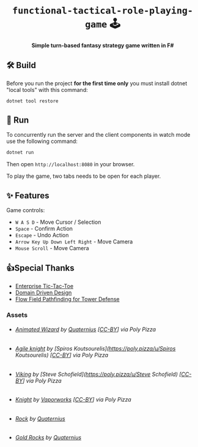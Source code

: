 <h1 align="center">
  <!--<br>
    <img src=".img/game.png" alt="game image" width="500">
  <br>-->
  <code>functional-tactical-role-playing-game</code> 🕹️
  <br>
</h1>
<h4 align="center">Simple turn-based fantasy strategy game written in F#</h4>

## 🛠️ Build

Before you run the project **for the first time only** you must install dotnet "local tools" with this command:

```bash
dotnet tool restore
```

## 🚀 Run

To concurrently run the server and the client components in watch mode use the following command:

```bash
dotnet run
```

Then open `http://localhost:8080` in your browser.

To play the game, two tabs needs to be open for each player.

## ✨ Features

Game controls:

* `W A S D` - Move Cursor / Selection   
* `Space` - Confirm Action   
* `Escape` - Undo Action   
* `Arrow Key Up Down Left Right` - Move Camera  
* `Mouse Scroll` - Move Camera  

## 👍Special Thanks

* [Enterprise Tic-Tac-Toe](https://fsharpforfunandprofit.com/ettt/)
* [Domain Driven Design](https://fsharpforfunandprofit.com/ddd/)
* [Flow Field Pathfinding for Tower Defense](https://www.redblobgames.com/pathfinding/tower-defense/)

### Assets

*   ###### [Animated Wizard](https://poly.pizza/m/kttbFvCl2C) by [Quaternius](https://poly.pizza/u/Quaternius) [[CC-BY](https://creativecommons.org/licenses/by/3.0/)] via Poly Pizza  
*   ###### [Agile knight](https://poly.pizza/m/7aYuk5Rdlr-) by [Spiros Koutsourelis](https://poly.pizza/u/Spiros Koutsourelis) [[CC-BY](https://creativecommons.org/licenses/by/3.0/)] via Poly Pizza  
*   ###### [Viking](https://poly.pizza/m/eVHUob4AIM3) by [Steve Schofield](https://poly.pizza/u/Steve Schofield) [[CC-BY](https://creativecommons.org/licenses/by/3.0/)] via Poly Pizza  
*   ###### [Knight](https://poly.pizza/m/1TnT5Xc6vq) by [Vaporworks](https://poly.pizza/u/Vaporworks) [[CC-BY](https://creativecommons.org/licenses/by/3.0/)] via Poly Pizza  
*   ###### [Rock](https://poly.pizza/m/RtLRqYjfMs) by [Quaternius](https://poly.pizza/u/Quaternius)
* ###### [Gold Rocks](https://poly.pizza/m/49NgnJzOHc) by [Quaternius](https://poly.pizza/u/Quaternius)  
